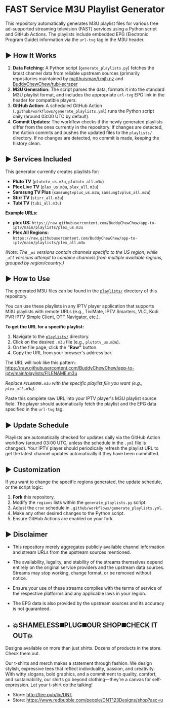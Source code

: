 # FAST Service M3U Playlist Generator

This repository automatically generates M3U playlist files for various free ad-supported streaming television (FAST) services using a Python script and GitHub Actions. The playlists include embedded EPG (Electronic Program Guide) information via the `url-tvg` tag in the M3U header.

## ▶️ How It Works

1.  **Data Fetching:** A Python script (`generate_playlists.py`) fetches the latest channel data from reliable upstream sources (primarily repositories maintained by [matthuisman/i.mjh.nz](https://github.com/matthuisman/i.mjh.nz) and [BuddyChewChew/tubi-scraper](https://github.com/BuddyChewChew/tubi-scraper)
2.  **M3U Generation:** The script parses the data, formats it into the standard M3U playlist format, and includes the appropriate `url-tvg` EPG link in the header for compatible players.
3.  **GitHub Action:** A scheduled GitHub Action (`.github/workflows/generate_playlists.yml`) runs the Python script daily (around 03:00 UTC by default).
4.  **Commit Updates:** The workflow checks if the newly generated playlists differ from the ones currently in the repository. If changes are detected, the Action commits and pushes the updated files to the `playlists/` directory. If no changes are detected, no commit is made, keeping the history clean.

## ▶️ Services Included

This generator currently creates playlists for:

*   **Pluto TV** (`plutotv_us.m3u`, `plutotv_all.m3u`)
*   **Plex Live TV** (`plex_us.m3u`, `plex_all.m3u`)
*   **Samsung TV Plus** (`samsungtvplus_us.m3u`, `samsungtvplus_all.m3u`)
*   **Stirr TV** (`stirr_all.m3u`)
*   **Tubi TV** (`tubi_all.m3u`)


**Example URLs:**

*   **plex US:** `https://raw.githubusercontent.com/BuddyChewChew/app-to-iptv/main/playlists/plex_us.m3u`
*   **Plex All Regions:** `https://raw.githubusercontent.com/BuddyChewChew/app-to-iptv/main/playlists/plex_all.m3u`

*(Note: The `_us` versions contain channels specific to the US region, while `_all` versions attempt to combine channels from multiple available regions, grouped by region/country.)*

## ▶️ How to Use

The generated M3U files can be found in the [`playlists/`](https://github.com/BuddyChewChew/app-m3u-generator/tree/main/playlists) directory of this repository.

You can use these playlists in any IPTV player application that supports M3U playlists with remote URLs (e.g., TiviMate, IPTV Smarters, VLC, Kodi PVR IPTV Simple Client, OTT Navigator, etc.).

**To get the URL for a specific playlist:**

1.  Navigate to the [`playlists/`](https://github.com/BuddyChewChew/app-to-iptv/tree/main/playlists) directory.
2.  Click on the desired `.m3u` file (e.g., `plutotv_us.m3u`).
3.  On the file page, click the **"Raw"** button.
4.  Copy the URL from your browser's address bar.

The URL will look like this pattern:
https://raw.githubusercontent.com/BuddyChewChew/app-to-iptv/main/playlists/FILENAME.m3u


*Replace `FILENAME.m3u` with the specific playlist file you want (e.g., `plex_all.m3u`).*

Paste this complete raw URL into your IPTV player's M3U playlist source field. The player should automatically fetch the playlist and the EPG data specified in the `url-tvg` tag.

## ▶️ Update Schedule

Playlists are automatically checked for updates daily via the GitHub Action workflow (around 03:00 UTC, unless the schedule in the `.yml` file is changed). Your IPTV player should periodically refresh the playlist URL to get the latest channel updates automatically if they have been committed.

## ▶️ Customization

If you want to change the specific regions generated, the update schedule, or the script logic:

1.  **Fork** this repository.
2.  Modify the `regions` lists within the `generate_playlists.py` script.
3.  Adjust the `cron` schedule in `.github/workflows/generate_playlists.yml`.
4.  Make any other desired changes to the Python script.
5.  Ensure GitHub Actions are enabled on your fork.

## ▶️ Disclaimer

*   This repository merely aggregates publicly available channel information and stream URLs from the upstream sources mentioned.
*   The availability, legality, and stability of the streams themselves depend entirely on the original service providers and the upstream data sources. Streams may stop working, change format, or be removed without notice.
*   Ensure your use of these streams complies with the terms of service of the respective platforms and any applicable laws in your region.
*   The EPG data is also provided by the upstream sources and its accuracy is not guaranteed.

*   ## 💥SHAMELESS◼️PLUG◼️OUR SHOP◼️CHECK IT OUT💥
Designs available on more than just shirts. Dozens of products in the store. Check them out.


Our t-shirts and merch makes a statement through fashion. We design stylish, expressive tees that reflect individuality, passion, and creativity. With witty slogans, bold graphics, and a commitment to quality, comfort, and sustainability, our shirts go beyond clothing—they’re a canvas for self-expression. Let your t-shirt do the talking!
- Store: http://tee.pub/lic/DNT
- Store: https://www.redbubble.com/people/DNT123Designs/shop?asc=u
